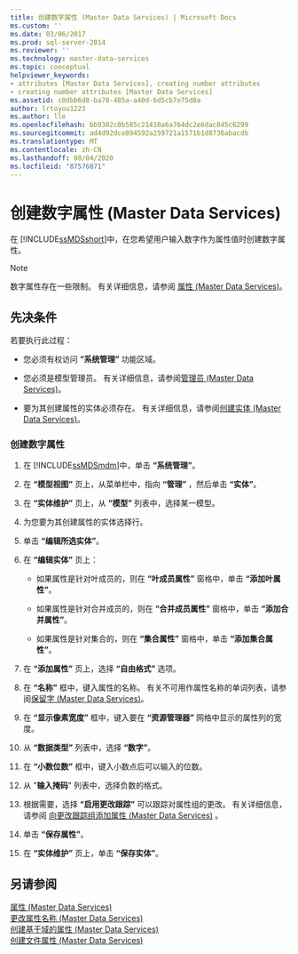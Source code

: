 ```yaml
---
title: 创建数字属性 (Master Data Services) | Microsoft Docs
ms.custom: ''
ms.date: 03/06/2017
ms.prod: sql-server-2014
ms.reviewer: ''
ms.technology: master-data-services
ms.topic: conceptual
helpviewer_keywords:
- attributes [Master Data Services], creating number attributes
- creating number attributes [Master Data Services]
ms.assetid: c0dbb6d8-ba78-485a-a40d-6d5cb7e75d0a
author: lrtoyou1223
ms.author: lle
ms.openlocfilehash: bb9302c0b585c21410a6a764dc2e6dac845c6299
ms.sourcegitcommit: ad4d92dce894592a259721a1571b1d8736abacdb
ms.translationtype: MT
ms.contentlocale: zh-CN
ms.lasthandoff: 08/04/2020
ms.locfileid: "87576871"
---
```

# <a name="create-a-numeric-attribute-master-data-services"></a>创建数字属性 (Master Data Services)
  在 [!INCLUDE[ssMDSshort](../includes/ssmdsshort-md.md)]中，在您希望用户输入数字作为属性值时创建数字属性。  
  
> [!NOTE]  
>  数字属性存在一些限制。 有关详细信息，请参阅 [属性 (Master Data Services)](attributes-master-data-services.md)。  
  
## <a name="prerequisites"></a>先决条件  
 若要执行此过程：  
  
-   您必须有权访问 **“系统管理”** 功能区域。  
  
-   您必须是模型管理员。 有关详细信息，请参阅[管理员 &#40;Master Data Services&#41;](../../2014/master-data-services/administrators-master-data-services.md)。  
  
-   要为其创建属性的实体必须存在。 有关详细信息，请参阅[创建实体 (Master Data Services)](../../2014/master-data-services/create-an-entity-master-data-services.md)。  
  
### <a name="to-create-a-numeric-attribute"></a>创建数字属性  
  
1.  在 [!INCLUDE[ssMDSmdm](../includes/ssmdsmdm-md.md)]中，单击 **“系统管理”**。  
  
2.  在 **“模型视图”** 页上，从菜单栏中，指向 **“管理”** ，然后单击 **“实体”**。  
  
3.  在 **“实体维护”** 页上，从 **“模型”** 列表中，选择某一模型。  
  
4.  为您要为其创建属性的实体选择行。  
  
5.  单击 **“编辑所选实体”**。  
  
6.  在 **“编辑实体”** 页上：  
  
    -   如果属性是针对叶成员的，则在 **“叶成员属性”** 窗格中，单击 **“添加叶属性”**。  
  
    -   如果属性是针对合并成员的，则在 **“合并成员属性”** 窗格中，单击 **“添加合并属性”**。  
  
    -   如果属性是针对集合的，则在 **“集合属性”** 窗格中，单击 **“添加集合属性”**。  
  
7.  在 **“添加属性”** 页上，选择 **“自由格式”** 选项。  
  
8.  在 **“名称”** 框中，键入属性的名称。 有关不可用作属性名称的单词列表，请参阅[保留字 (Master Data Services)](../../2014/master-data-services/reserved-words-master-data-services.md)。  
  
9. 在 **“显示像素宽度”** 框中，键入要在 **“资源管理器”** 网格中显示的属性列的宽度。  
  
10. 从 **“数据类型”** 列表中，选择 **“数字”**。  
  
11. 在 **“小数位数”** 框中，键入小数点后可以输入的位数。  
  
12. 从 "**输入掩码**" 列表中，选择负数的格式。  
  
13. 根据需要，选择 **“启用更改跟踪”** 可以跟踪对属性组的更改。 有关详细信息，请参阅 [向更改跟踪组添加属性 (Master Data Services)](../../2014/master-data-services/add-attributes-to-a-change-tracking-group-master-data-services.md) 。  
  
14. 单击 **“保存属性”**。  
  
15. 在 **“实体维护”** 页上，单击 **“保存实体”**。  
  
## <a name="see-also"></a>另请参阅  
 [属性 &#40;Master Data Services&#41;](attributes-master-data-services.md)   
 [更改属性名称 &#40;Master Data Services&#41;](change-an-attribute-name-and-data-type-master-data-services.md)   
 [创建基于域的属性 &#40;Master Data Services&#41;](../../2014/master-data-services/create-a-domain-based-attribute-master-data-services.md)   
 [创建文件属性 (Master Data Services)](../../2014/master-data-services/create-a-file-attribute-master-data-services.md)  
  
  
